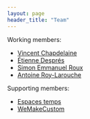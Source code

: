 ```yaml
---
layout: page
header_title: "Team"
---
```


Working members:

+ [Vincent Chapdelaine](https://twitter.com/vincentac)
+ [Étienne Després](http://etienne.io/)
+ [Simon Emmanuel Roux](https://twitter.com/sroux)
+ [Antoine Roy-Larouche](https://twitter.com/touann)

Supporting members:

+ [Espaces temps](https://espacestemps.ca)
+ [WeMakeCustom](http://wemakecustom.com)
